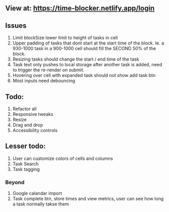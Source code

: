 ## View at: https://time-blocker.netlify.app/login

## Issues

1. Limit blockSize lower limit to height of tasks in cell
2. Upper padding of tasks that dont start at the start time of the block. Ie. a 930-1000 task in a 900-1000 cell should fill the SECOND 50% of the block.
3. Resizing tasks should change the start / end time of the task
4. Task text only pushes to local storage after another task is added, need to trigger the re-render on submit.
5. Hovering over cell with expanded task should not show add task btn
6. Most inputs need debouncing

## Todo:

1. Refactor all
2. Responsive tweaks
3. Resize
4. Drag and drop
5. Accessibility controls

## Lesser todo:

1. User can customize colors of cells and columns
2. Task Search
3. Task tagging

### Beyond

1. Google calandar import
2. Task complete btn, store times and view metrics, user can see how long a task normally takse them
